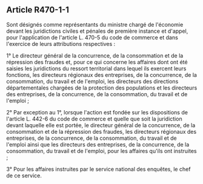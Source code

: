 Article R470-1-1
----
Sont désignés comme représentants du ministre chargé de l'économie devant les
juridictions civiles et pénales de première instance et d'appel, pour
l'application de l'article L. 470-5 du code de commerce et dans l'exercice de
leurs attributions respectives :

1° Le directeur général de la concurrence, de la consommation et de la
répression des fraudes et, pour ce qui concerne les affaires dont ont été
saisies les juridictions du ressort territorial dans lequel ils exercent leurs
fonctions, les directeurs régionaux des entreprises, de la concurrence, de la
consommation, du travail et de l'emploi, les directeurs des directions
départementales chargées de la protection des populations et les directeurs des
entreprises, de la concurrence, de la consommation, du travail et de l'emploi ;

2° Par exception au 1°, lorsque l'action est fondée sur les dispositions de
l'article L. 442-6 du code de commerce et quelle que soit la juridiction devant
laquelle elle est portée, le directeur général de la concurrence, de la
consommation et de la répression des fraudes, les directeurs régionaux des
entreprises, de la concurrence, de la consommation, du travail et de l'emploi
ainsi que les directeurs des entreprises, de la concurrence, de la consommation,
du travail et de l'emploi, pour les affaires qu'ils ont instruites ;

3° Pour les affaires instruites par le service national des enquêtes, le chef de
ce service.
